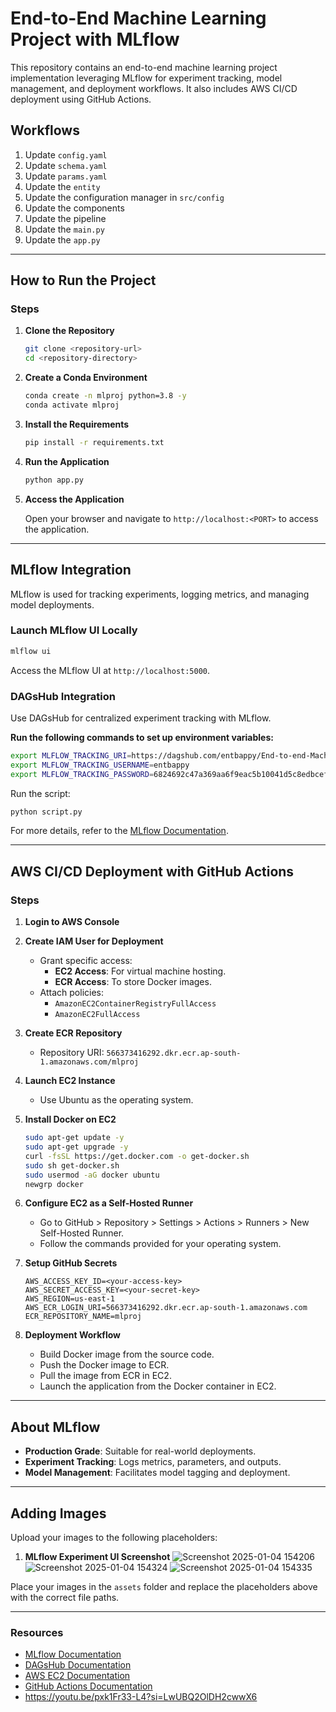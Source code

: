 # End-to-End Machine Learning Project with MLflow

This repository contains an end-to-end machine learning project implementation leveraging MLflow for experiment tracking, model management, and deployment workflows. It also includes AWS CI/CD deployment using GitHub Actions.

## Workflows

1. Update `config.yaml`
2. Update `schema.yaml`
3. Update `params.yaml`
4. Update the `entity`
5. Update the configuration manager in `src/config`
6. Update the components
7. Update the pipeline
8. Update the `main.py`
9. Update the `app.py`

---

## How to Run the Project

### Steps

1. **Clone the Repository**

    ```bash
    git clone <repository-url>
    cd <repository-directory>
    ```

2. **Create a Conda Environment**

    ```bash
    conda create -n mlproj python=3.8 -y
    conda activate mlproj
    ```

3. **Install the Requirements**

    ```bash
    pip install -r requirements.txt
    ```

4. **Run the Application**

    ```bash
    python app.py
    ```

5. **Access the Application**

    Open your browser and navigate to `http://localhost:<PORT>` to access the application.

---

## MLflow Integration

MLflow is used for tracking experiments, logging metrics, and managing model deployments.

### Launch MLflow UI Locally

```bash
mlflow ui
```

Access the MLflow UI at `http://localhost:5000`.

### DAGsHub Integration

Use DAGsHub for centralized experiment tracking with MLflow.

**Run the following commands to set up environment variables:**

```bash
export MLFLOW_TRACKING_URI=https://dagshub.com/entbappy/End-to-end-Machine-Learning-Project-with-MLflow.mlflow
export MLFLOW_TRACKING_USERNAME=entbappy
export MLFLOW_TRACKING_PASSWORD=6824692c47a369aa6f9eac5b10041d5c8edbcef0
```

Run the script:

```bash
python script.py
```

For more details, refer to the [MLflow Documentation](https://mlflow.org/docs/latest/index.html).

---

## AWS CI/CD Deployment with GitHub Actions

### Steps

1. **Login to AWS Console**

2. **Create IAM User for Deployment**
   - Grant specific access:
     - **EC2 Access**: For virtual machine hosting.
     - **ECR Access**: To store Docker images.
   - Attach policies:
     - `AmazonEC2ContainerRegistryFullAccess`
     - `AmazonEC2FullAccess`

3. **Create ECR Repository**
   - Repository URI: `566373416292.dkr.ecr.ap-south-1.amazonaws.com/mlproj`

4. **Launch EC2 Instance**
   - Use Ubuntu as the operating system.

5. **Install Docker on EC2**

    ```bash
    sudo apt-get update -y
    sudo apt-get upgrade -y
    curl -fsSL https://get.docker.com -o get-docker.sh
    sudo sh get-docker.sh
    sudo usermod -aG docker ubuntu
    newgrp docker
    ```

6. **Configure EC2 as a Self-Hosted Runner**
   - Go to GitHub > Repository > Settings > Actions > Runners > New Self-Hosted Runner.
   - Follow the commands provided for your operating system.

7. **Setup GitHub Secrets**

    ```plaintext
    AWS_ACCESS_KEY_ID=<your-access-key>
    AWS_SECRET_ACCESS_KEY=<your-secret-key>
    AWS_REGION=us-east-1
    AWS_ECR_LOGIN_URI=566373416292.dkr.ecr.ap-south-1.amazonaws.com
    ECR_REPOSITORY_NAME=mlproj
    ```

8. **Deployment Workflow**
   - Build Docker image from the source code.
   - Push the Docker image to ECR.
   - Pull the image from ECR in EC2.
   - Launch the application from the Docker container in EC2.

---

## About MLflow

- **Production Grade**: Suitable for real-world deployments.
- **Experiment Tracking**: Logs metrics, parameters, and outputs.
- **Model Management**: Facilitates model tagging and deployment.

---

## Adding Images

Upload your images to the following placeholders:

1. **MLflow Experiment UI Screenshot**
![Screenshot 2025-01-04 154206](https://github.com/user-attachments/assets/de9c55d8-8854-436c-a5ec-a86420b3dc22)
![Screenshot 2025-01-04 154324](https://github.com/user-attachments/assets/891dce53-df1e-46fc-bd48-2f131ba2a2df)
![Screenshot 2025-01-04 154335](https://github.com/user-attachments/assets/82bcd3dc-5748-4590-9244-7896bf6ca358)



Place your images in the `assets` folder and replace the placeholders above with the correct file paths.

---

### Resources

- [MLflow Documentation](https://mlflow.org/docs/latest/index.html)
- [DAGsHub Documentation](https://dagshub.com/)
- [AWS EC2 Documentation](https://aws.amazon.com/ec2/)
- [GitHub Actions Documentation](https://docs.github.com/en/actions)
- https://youtu.be/pxk1Fr33-L4?si=LwUBQ2OlDH2cwwX6
